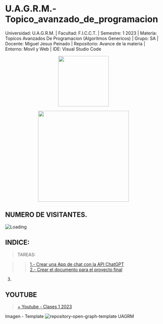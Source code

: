 # U.A.G.R.M.-Topico_avanzado_de_programacion

Universidad: U.A.G.R.M. | Facultad: F.I.C.C.T. | Semestre: 1 2023 | Materia: Topicos Avanzados De Programacion (Algoritmos Genericos) | Grupo: SA | Docente: Miguel Jesus Peinado | Repositorio: Avance de la materia | Entorno: Movil y Web | IDE: Visual Studio Code

<p align="center"><img src="https://user-images.githubusercontent.com/36086876/146686931-7454e35d-a44b-422f-84c6-c3645d235ad3.png" width="162"></p>
<p align="center"><img src="https://user-images.githubusercontent.com/36086876/148548585-d4259cff-b909-48de-8d48-c41a7ba2cab3.png" width="292"></p>

## NUMERO DE VISITANTES.

<img align="left" src = "https://profile-counter.glitch.me/U.A.G.R.M.-Topicos_avanzados_de_programacion/count.svg" alt ="Loading"> <br>

## INDICE:

> TAREAS:

>> [1.- Crear una App de chat con la API ChatGPT]()<br>
>> [2.- Crear el documento para el proyecto final](https://1drv.ms/w/s!ArQLL-6st4rhyiaDEc9uYjqW1OYa?e=KCnm1d)<br> 
3. <br>

## YOUTUBE
> [+ Youtube - Clases 1 2023](Messenger)

Imagen - Template
![repository-open-graph-template UAGRM](https://user-images.githubusercontent.com/36086876/88793812-6e45de80-d16b-11ea-9b49-764ae91194d3.png)
